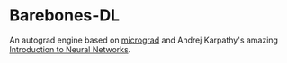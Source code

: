 # Barebones-DL

An autograd engine based on [micrograd](https://github.com/karpathy/micrograd) and Andrej Karpathy's amazing [Introduction to Neural Networks](https://www.youtube.com/watch?v=VMj-3S1tku0&list=WL&index=1).
